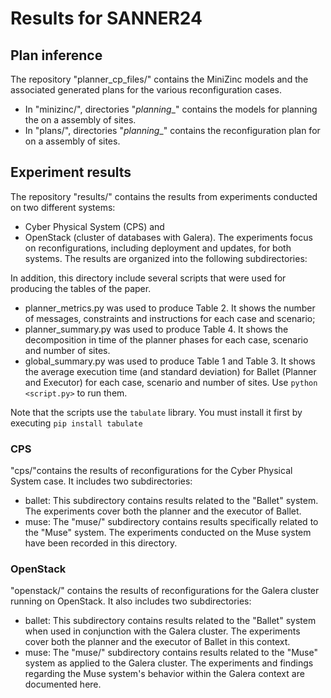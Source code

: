 # Results for SANNER24

## Plan inference
The repository "planner_cp_files/" contains the MiniZinc models and the associated generated plans for the various reconfiguration cases.
- In "minizinc/", directories "<case>_planning_<scenario>_<n>" contains the models for planning the <scenario> on a <case> assembly of <n> sites.
- In "plans/", directories "<case>_planning_<scenario>_<n>" contains the reconfiguration plan for <scenario> on a <case> assembly of <n> sites.

## Experiment results
The repository "results/" contains the results from experiments conducted on two different systems: 
 - Cyber Physical System (CPS) and 
 - OpenStack (cluster of databases with Galera).
The experiments focus on reconfigurations, including deployment and updates, for both systems. The results are organized into the following subdirectories:

In addition, this directory include several scripts that were used for producing the tables of the paper. 
- planner_metrics.py was used to produce Table 2. It shows the number of messages, constraints and instructions for each case and scenario;
- planner_summary.py was used to produce Table 4. It shows the decomposition in time of the planner phases for each case, scenario and number of sites.
- global_summary.py was used to produce Table 1 and Table 3. It shows the average execution time (and standard deviation) for Ballet (Planner and Executor) for each case, scenario and number of sites.
Use `python <script.py>` to run them. 

Note that the scripts use the `tabulate` library. You must install it first by executing `pip install tabulate`

### CPS
"cps/"contains the results of reconfigurations for the Cyber Physical System case. It includes two subdirectories:
- ballet: This subdirectory contains results related to the "Ballet" system. The experiments cover both the planner and the executor of Ballet.
- muse: The "muse/" subdirectory contains results specifically related to the "Muse" system. The experiments conducted on the Muse system have been recorded in this directory.

### OpenStack
"openstack/" contains the results of reconfigurations for the Galera cluster running on OpenStack. It also includes two subdirectories:
- ballet: This subdirectory contains results related to the "Ballet" system when used in conjunction with the Galera cluster. The experiments cover both the planner and the executor of Ballet in this context.
- muse: The "muse/" subdirectory contains results related to the "Muse" system as applied to the Galera cluster. The experiments and findings regarding the Muse system's behavior within the Galera context are documented here.
